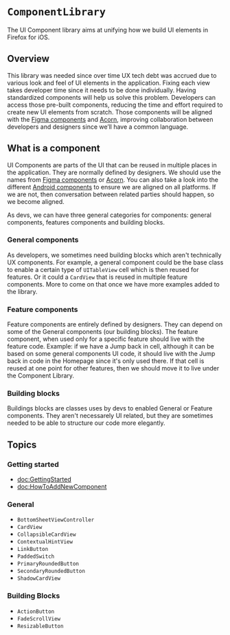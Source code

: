 # ``ComponentLibrary``

The UI Component library aims at unifying how we build UI elements in Firefox for iOS.

## Overview
This library was needed since over time UX tech debt was accrued due to various look and feel of UI elements in the application. Fixing each view takes developer time since it needs to be done individually. Having standardized components will help us solve this problem. Developers can access those pre-built components, reducing the time and effort required to create new UI elements from scratch. Those components will be aligned with the [Figma components](https://www.figma.com/file/YIbYarab5aYte7KbK0bcVw/iOS-Components?node-id=1202%3A53176&mode=dev) and [Acorn](https://acorn.firefox.com/latest/components/button/i-os.html), improving collaboration between developers and designers since we’ll have a common language.

## What is a component

UI Components are parts of the UI that can be reused in multiple places in the application. They are normally defined by designers. We should use the names from [Figma components](https://www.figma.com/file/YIbYarab5aYte7KbK0bcVw/iOS-Components?node-id=1202%3A53176&mode=dev) or [Acorn](https://acorn.firefox.com/latest/components/button/i-os.html). You can also take a look into the different [Android components](https://searchfox.org/mozilla-mobile/source/firefox-android/fenix/app/src/main/java/org/mozilla/fenix/compose) to ensure we are aligned on all platforms. If we are not, then conversation between related parties should happen, so we become aligned. 

As devs, we can have three general categories for components: general components, features components and building blocks.

### General components
As developers, we sometimes need building blocks which aren't technically UX components. For example, a general component could be the base class to enable a certain type of `UITableView` cell which is then reused for features. Or it could a `CardView` that is reused in multiple feature components. More to come on that once we have more examples added to the library.

### Feature components
Feature components are entirely defined by designers. They can depend on some of the General components (our building blocks). The feature component, when used only for a specific feature should live with the feature code. Example: if we have a Jump back in cell, although it can be based on some general components UI code, it should live with the Jump back in code in the Homepage since it's only used there. If that cell is reused at one point for other features, then we should move it to live under the Component Library.

### Building blocks
Buildings blocks are classes uses by devs to enabled General or Feature components. They aren't necessarely UI related, but they are sometimes needed to be able to structure our code more elegantly.

## Topics

### Getting started

- <doc:GettingStarted>
- <doc:HowToAddNewComponent>

### General

- ``BottomSheetViewController``
- ``CardView``
- ``CollapsibleCardView``
- ``ContextualHintView``
- ``LinkButton``
- ``PaddedSwitch``
- ``PrimaryRoundedButton``
- ``SecondaryRoundedButton``
- ``ShadowCardView``

### Building Blocks

- ``ActionButton``
- ``FadeScrollView``
- ``ResizableButton``

